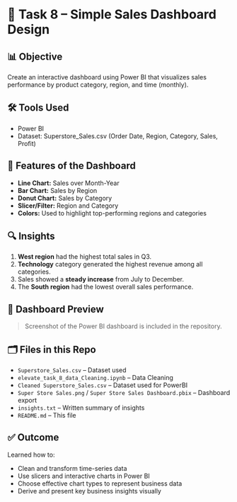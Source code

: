 # 🧩 Task 8 – Simple Sales Dashboard Design

## 📊 Objective
Create an interactive dashboard using Power BI that visualizes sales performance by product category, region, and time (monthly).

## 🛠 Tools Used
- Power BI
- Dataset: Superstore_Sales.csv (Order Date, Region, Category, Sales, Profit)

## 📁 Features of the Dashboard
- **Line Chart:** Sales over Month-Year
- **Bar Chart:** Sales by Region
- **Donut Chart:** Sales by Category
- **Slicer/Filter:** Region and Category
- **Colors:** Used to highlight top-performing regions and categories

## 🔍 Insights
1. **West region** had the highest total sales in Q3.
2. **Technology** category generated the highest revenue among all categories.
3. Sales showed a **steady increase** from July to December.
4. The **South region** had the lowest overall sales performance.

## 📸 Dashboard Preview
> Screenshot of the Power BI dashboard is included in the repository.

## 🗂 Files in this Repo
- `Superstore_Sales.csv` – Dataset used
- `elevate_task_8_data_Cleaning.ipynb` – Data Cleaning
- `Cleaned Superstore_Sales.csv` – Dataset used for PowerBI
- `Super Store Sales.png` / `Super Store Sales Dashboard.pbix` – Dashboard export
- `insights.txt` – Written summary of insights
- `README.md` – This file

## ✅ Outcome
Learned how to:
- Clean and transform time-series data
- Use slicers and interactive charts in Power BI
- Choose effective chart types to represent business data
- Derive and present key business insights visually
